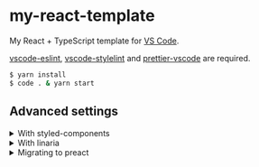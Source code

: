# my-react-template

My React + TypeScript template for [VS Code](https://code.visualstudio.com).

[vscode-eslint](https://marketplace.visualstudio.com/items?itemName=dbaeumer.vscode-eslint), [vscode-stylelint](https://marketplace.visualstudio.com/items?itemName=stylelint.vscode-stylelint) and [prettier-vscode](https://marketplace.visualstudio.com/items?itemName=esbenp.prettier-vscode) are required.

```sh
$ yarn install
$ code . & yarn start
```

## Advanced settings

<details>
<summary>With styled-components</summary><br>

See also:

- <https://styled-components.com/docs/tooling#typescript-plugin>
- <https://github.com/Igorbek/typescript-plugin-styled-components>
- <https://styled-components.com/docs/tooling#stylelint>
- <https://github.com/stylelint/stylelint/issues/4481>
- <https://github.com/styled-components/stylelint-processor-styled-components/issues/278>

```sh
$ yarn add styled-components
$ yarn add -D @types/styled-components typescript-plugin-styled-components stylelint-config-styled-components
```

If you do not import CSS files, you do not need `css-loader`, `mini-css-extract-plugin` and `optimize-css-assets-webpack-plugin`.

[webpack.config.js](webpack.config.js)

```diff
+ const scTransformer = require("typescript-plugin-styled-components").default;

{
  module: {
    rules: [
      {
        test: /\.[tj]sx?$/,
        loader: "ts-loader",
+       options: {
+         getCustomTransformers: () => ({
+           before: [scTransformer({ minify: true })],
+         }),
+       },
        exclude: /node_modules/,
      },
    ],
  },
}
```

[.stylelintrc.js](.stylelintrc.js)

```diff
module.exports = {
  extends: [
    "stylelint-config-standard",
+   "stylelint-config-styled-components",
  ],
+ rules: { "declaration-empty-line-before": null },
}
```

</details>

<details>
<summary>With linaria</summary><br>

See also:

- <https://github.com/callstack/linaria/issues/420>
- <https://github.com/callstack/linaria/blob/v1.4.0-beta.6/docs/BUNDLERS_INTEGRATION.md>
- <https://github.com/callstack/linaria/issues/197>
- <https://github.com/callstack/linaria/blob/v1.4.0-beta.6/docs/LINTING.md>
- <https://github.com/callstack/linaria/issues/558>

```sh
$ yarn add linaria@beta
$ echo '.linaria-cache' >> .gitignore
```

[webpack.config.js](webpack.config.js)

```diff
{
  module: {
    rules: [
      {
        test: /\.[tj]sx?$/,
-       loader: "ts-loader",
+       use: [`linaria/loader?sourceMap=${dev}`, "ts-loader"],
        exclude: /node_modules/,
      },
    ],
  },
}
```

[.stylelintrc.js](.stylelintrc.js)

```diff
module.exports = {
+ rules: { "declaration-empty-line-before": null },
}
```

</details>

<details>
<summary>Migrating to preact</summary><br>

See also:

- <https://preactjs.com/guide/v10/differences-to-react>
- <https://github.com/microsoft/TypeScript/issues/20469>
- <https://github.com/yannickcr/eslint-plugin-react/issues/1955>
- <https://github.com/preactjs/preact-cli/blob/v3.0.0-rc.9/.eslintrc#L20>

```sh
$ yarn remove {,@types/}react{,-dom}
$ yarn add preact
```

[tsconfig.json](tsconfig.json)

```diff
{
  "compilerOptions": {
    "jsx": "react",
+   "jsxFactory": "h",
  }
}
```

[.eslintrc.json](.eslintrc.json)

```diff
{
- "settings": { "react": { "version": "detect" } },
+ "settings": { "react": { "version": "preact", "pragma": "h" } },

  "rules": {
    "react/prop-types": "off",
+   "react/no-unknown-property": [2, { "ignore": ["class"] }]
  }
}
```

[src/index.tsx](src/index.tsx)

```tsx
import { h, render } from "preact";
import "./style.css";

// eslint-disable-next-line @typescript-eslint/no-non-null-assertion
render(<h1>Hello, Preact!</h1>, document.getElementById("root")!);
```

</details>
